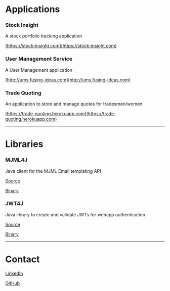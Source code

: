 # Applications

### Stock Insight

A stock portfolio tracking application

[https://stock-insight.com](https://stock-insight.com)


### User Management Service

A User Management application

[http://ums.fusing-ideas.com](http://ums.fusing-ideas.com)


### Trade Quoting

An application to store and manage quotes for tradesmen/women

[https://trade-quoting.herokuapp.com](https://trade-quoting.herokuapp.com)

---

# Libraries

### MJML4J

Java client for the MJML Email templating API

[Source](https://github.com/ed0906/mjml4j)

[Binary](https://mvnrepository.com/artifact/io.camassia/mjml4j-client)

### JWT4J

Java library to create and validate JWTs for webapp authentication

[Source](https://github.com/ed0906/jwt4j)

[Binary](https://mvnrepository.com/artifact/io.camassia.security/jwt4j)

---

# Contact

[LinkedIn](https://www.linkedin.com/in/wilsonedward)

[GitHub](https://github.com/ed0906)

